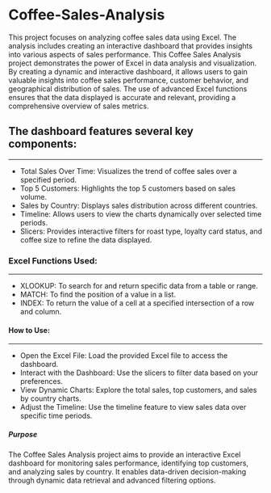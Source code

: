 # Coffee-Sales-Analysis
This project focuses on analyzing coffee sales data using Excel. The analysis includes creating an interactive dashboard that provides insights into various aspects of sales performance. This Coffee Sales Analysis project demonstrates the power of Excel in data analysis and visualization. By creating a dynamic and interactive dashboard, it allows users to gain valuable insights into coffee sales performance, customer behavior, and geographical distribution of sales. The use of advanced Excel functions ensures that the data displayed is accurate and relevant, providing a comprehensive overview of sales metrics.
## The dashboard features several key components:
*****
* Total Sales Over Time: Visualizes the trend of coffee sales over a specified period.  
* Top 5 Customers: Highlights the top 5 customers based on sales volume.
* Sales by Country: Displays sales distribution across different countries.
* Timeline: Allows users to view the charts dynamically over selected time periods.
* Slicers: Provides interactive filters for roast type, loyalty card status, and coffee size to refine the data displayed.
### Excel Functions Used:
***
* XLOOKUP: To search for and return specific data from a table or range.
* MATCH: To find the position of a value in a list.
* INDEX: To return the value of a cell at a specified intersection of a row and column.
#### How to Use:
****
* Open the Excel File: Load the provided Excel file to access the dashboard.
* Interact with the Dashboard: Use the slicers to filter data based on your preferences.
* View Dynamic Charts: Explore the total sales, top customers, and sales by country charts.
* Adjust the Timeline: Use the timeline feature to view sales data over specific time periods.
##### Purpose
The Coffee Sales Analysis project aims to provide an interactive Excel dashboard for monitoring sales performance, identifying top customers, and analyzing sales by country. It enables data-driven decision-making through dynamic data retrieval and advanced filtering options.
